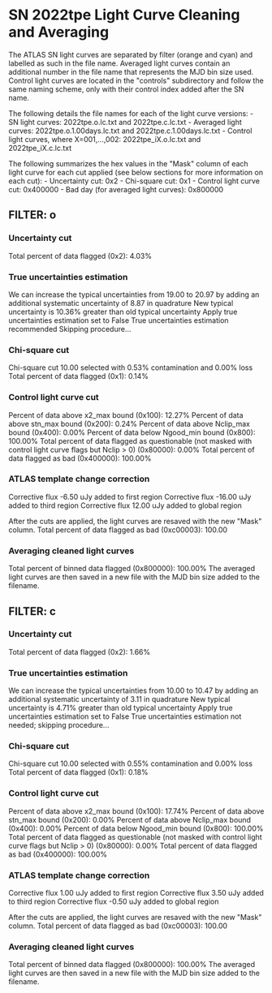# SN 2022tpe Light Curve Cleaning and Averaging

The ATLAS SN light curves are separated by filter (orange and cyan) and labelled as such in the file name. Averaged light curves contain an additional number in the file name that represents the MJD bin size used. Control light curves are located in the "controls" subdirectory and follow the same naming scheme, only with their control index added after the SN name.

The following details the file names for each of the light curve versions:
	- SN light curves: 2022tpe.o.lc.txt and 2022tpe.c.lc.txt
	- Averaged light curves: 2022tpe.o.1.00days.lc.txt and 2022tpe.c.1.00days.lc.txt
	- Control light curves, where X=001,...,002: 2022tpe_iX.o.lc.txt and 2022tpe_iX.c.lc.txt

The following summarizes the hex values in the "Mask" column of each light curve for each cut applied (see below sections for more information on each cut): 
	- Uncertainty cut: 0x2
	- Chi-square cut: 0x1
	- Control light curve cut: 0x400000
	- Bad day (for averaged light curves): 0x800000

## FILTER: o

### Uncertainty cut
Total percent of data flagged (0x2): 4.03%

### True uncertainties estimation
We can increase the typical uncertainties from 19.00 to 20.97 by adding an additional systematic uncertainty of 8.87 in quadrature
New typical uncertainty is 10.36% greater than old typical uncertainty
Apply true uncertainties estimation set to False
True uncertainties estimation recommended
Skipping procedure...

### Chi-square cut
Chi-square cut 10.00 selected with 0.53% contamination and 0.00% loss
Total percent of data flagged (0x1): 0.14%

### Control light curve cut
Percent of data above x2_max bound (0x100): 12.27%
Percent of data above stn_max bound (0x200): 0.24%
Percent of data above Nclip_max bound (0x400): 0.00%
Percent of data below Ngood_min bound (0x800): 100.00%
Total percent of data flagged as questionable (not masked with control light curve flags but Nclip > 0) (0x80000): 0.00%
Total percent of data flagged as bad (0x400000): 100.00%

### ATLAS template change correction
Corrective flux -6.50 uJy added to first region
Corrective flux -16.00 uJy added to third region
Corrective flux 12.00 uJy added to global region

After the cuts are applied, the light curves are resaved with the new "Mask" column.
Total percent of data flagged as bad (0xc00003): 100.00

### Averaging cleaned light curves
Total percent of binned data flagged (0x800000): 100.00%
The averaged light curves are then saved in a new file with the MJD bin size added to the filename.

## FILTER: c

### Uncertainty cut
Total percent of data flagged (0x2): 1.66%

### True uncertainties estimation
We can increase the typical uncertainties from 10.00 to 10.47 by adding an additional systematic uncertainty of 3.11 in quadrature
New typical uncertainty is 4.71% greater than old typical uncertainty
Apply true uncertainties estimation set to False
True uncertainties estimation not needed; skipping procedure...

### Chi-square cut
Chi-square cut 10.00 selected with 0.55% contamination and 0.00% loss
Total percent of data flagged (0x1): 0.18%

### Control light curve cut
Percent of data above x2_max bound (0x100): 17.74%
Percent of data above stn_max bound (0x200): 0.00%
Percent of data above Nclip_max bound (0x400): 0.00%
Percent of data below Ngood_min bound (0x800): 100.00%
Total percent of data flagged as questionable (not masked with control light curve flags but Nclip > 0) (0x80000): 0.00%
Total percent of data flagged as bad (0x400000): 100.00%

### ATLAS template change correction
Corrective flux 1.00 uJy added to first region
Corrective flux 3.50 uJy added to third region
Corrective flux -0.50 uJy added to global region

After the cuts are applied, the light curves are resaved with the new "Mask" column.
Total percent of data flagged as bad (0xc00003): 100.00

### Averaging cleaned light curves
Total percent of binned data flagged (0x800000): 100.00%
The averaged light curves are then saved in a new file with the MJD bin size added to the filename.